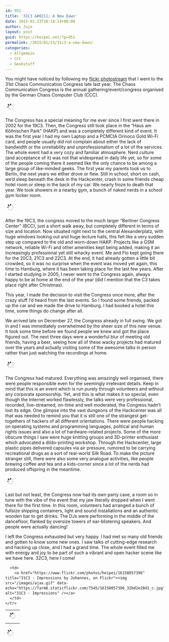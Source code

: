 ```yaml
---
id: 951
title: '31C3 &#8211; A New Dawn'
date: 2015-01-23T20:10:14+00:00
author: Jojo
layout: post
guid: https://heipei.net/?p=951
permalink: /2015/01/23/31c3-a-new-dawn/
categories:
  - Allgemein
  - CCC
  - Geekstuff
---
```

You might have noticed by following my [flickr photostream](https://www.flickr.com/search/?text=31c3&user_id=97859317%40N00&details=1&sort=interestingness-desc) that I went to the 31st Chaos Communication Congress late last year. The Chaos Communication Congress is the annual gathering/event/congress organised by the German Chaos Computer Club (CCC). 

<div class="img">
  <a href="https://www.flickr.com/photos/heipei/16166657635" title="31C3 - Impressions by Johannes, on Flickr"><img src="/images/ajax.gif" data-echo="https://farm8.staticflickr.com/7552/16166657635_bd9f5fd9f1_b.jpg" alt="31C3 - Impressions" /></a>
</div>

The Congress has a special meaning for me ever since I first went there in 2002 for the 19C3. Then, the Congress still took place in the &#8220;Haus am Köllnischen Park&#8221; (HAKP) and was a completely different kind of event. It was the first year I had my own Laptop and a PCMCIA Orinoco Gold Wi-Fi card, and people usually did not complain about either the lack of bandwidth or the unreliability and unprofessionalism of a lot of the services. The whole event had a very cozy and familiar atmosphere. Nerd culture (and acceptance of it) was not that widespread in daily life yet, so for some of the people coming there it seemed like the only chance to be among a large group of like-minded geeks. The first year my parents took us to Berlin, the next years we either drove or flew. Still in school, short on cash, we&#8217;d sleep beneath the desk in the Hackcenter, crash in some friends cheap hotel room or sleep in the back of my car. We nearly froze to death that year. We took showers in a nearby gym, a bunch of naked nerds in a school gym locker room.

<div class="img">
  <a href="https://www.flickr.com/photos/heipei/15979352240" title="31C3 - Impressions by Johannes, on Flickr"><img src="/images/ajax.gif" data-echo="https://farm9.staticflickr.com/8623/15979352240_139fdf28b7_b.jpg" alt="31C3 - Impressions" /></a>
</div>

After the 19C3, the congress moved to the much larger &#8220;Berliner Congress Center&#8221; (BCC), just a short walk away, but completely different in terms of size and location. Now situated right next to the central Alexanderplatz, with huge windows looking out and huge lecture halls, this felt like a very sudden step up compared to the old and worn-down HAKP. Projects like a GSM network, reliable Wi-Fi and other amenities kept being added, making it an increasingly professional yet still whacky event. Me and Flo kept going there for the 20C3, 21C3 and 22C3. At the end, it had already gotten a little bit crowded, so it was no surprise when the event was moved yet again, this time to Hamburg, where it has been taking place for the last few years. After I started studying in 2005, I never went to the Congress again, always happy to be at home at the end of the year (did I mention that the C3 takes place right after Christmas).

This year, I made the decision to visit the Congress once more, after the crazy stuff I&#8217;d heard from the last events. So I found some friends, packed up the car and we made the drive to Hamburg. I had booked a hotel this time, some things do change after all.

We arrived late on December 27, the Congress already in full swing. We got in and I was immediately overwhelmed by the sheer size of this new venue. It took some time before we found people we knew and got the place figured out. The next three days were a wonderful blur of meeting old friends, having a beer, seeing how all of these wacky projects had matured over the years and actually visiting some of the awesome talks in person rather than just watching the recordings at home.

<div class="img">
  <a href="https://www.flickr.com/photos/heipei/16183096672" title="31C3 - Impressions by Johannes, on Flickr"><img src="/images/ajax.gif" data-echo="https://farm8.staticflickr.com/7470/16183096672_e5a0c8aa2d_b.jpg" alt="31C3 - Impressions" /></a>
</div>

The Congress had matured. Everything was amazingly well organised, there were people responsible even for the seemingly irrelevant details. Keep in mind that this is an event which is run purely through volunteers and without any corporate sponsorship. Yet, and this is what makes it so special, even though the Internet worked flawlessly, the talks were very professional, recorded, live-streamed, on-time and well moderated, the Congress hadn&#8217;t lost its edge. One glimpse into the vast dungeons of the Hackcenter was all that was needed to remind you that it is still one of the strangest get-togethers of hackers of all different orientations. There were people hacking on operating systems and programming languages, political and human rights issues and also a lot of hardware-related projects. Some of the more obscure things I saw were huge knitting groups and 3D-printer enthusiast which advocated a dildo-printing workshop. Through the Hackcenter, large plastic pipes delivered capsules via air pressure, rumored to be carrying recreational drugs as a sort of real-world Silk Road. To make the picture stranger still, there were also some very analogue activities, like people brewing coffee and tea and a kids-corner since a lot of the nerds had produced offspring in the meantime.

<div class="img">
  <a href="https://www.flickr.com/photos/heipei/16173609445" title="31C3 - Impressions by Johannes, on Flickr"><img src="/images/ajax.gif" data-echo="https://farm8.staticflickr.com/7463/16173609445_c4b3f1de64_b.jpg" alt="31C3 - Impressions" /></a>
</div>

Last but not least, the Congress now had its own party cave, a room so in tune with the vibe of the event that my jaw literally dropped when I went there for the first time. In this room, volunteers had arranged a bunch of fullsize shipping containers, light and sound installations and an authentic wooden bar to get drinks. The DJs were performing in the middle of the dancefloor, flanked by oversize towers of ear-blistering speakers. And people were actually dancing!

I left the Congress exhausted but very happy. I had met so many old friends and gotten to know some new ones. I saw talks of cutting-edge research and hacking up close, and I had a grand time. The whole event filled me with energy and joy to be part of such a vibrant and open hacker scene like we have here. 32C3, here I come!

<div class="aligncenter">
  <table>
    <tr>
      <td>
        <a href="https://www.flickr.com/photos/heipei/16172855402" title="31C3 - Impressions by Johannes, on Flickr"><img src="/images/ajax.gif" data-echo="https://farm8.staticflickr.com/7491/16172855402_6fb6117d4b_c.jpg" alt="31C3 - Impressions" /></a>
      </td>
      
      <td>
        <a href="https://www.flickr.com/photos/heipei/16158057396" title="31C3 - Impressions by Johannes, on Flickr"><img src="/images/ajax.gif" data-echo="https://farm8.staticflickr.com/7545/16158057396_32bd2e28d1_c.jpg" alt="31C3 - Impressions" /></a>
      </td>
    </tr>
  </table>
  
  <div>
    <a href="https://www.flickr.com/photos/heipei/15980606379" title="31C3 - Impressions by Johannes, on Flickr"><img src="/images/ajax.gif" data-echo="https://farm8.staticflickr.com/7513/15980606379_7667912531_b.jpg" alt="31C3 - Impressions" /></a>
  </div>
</div>
